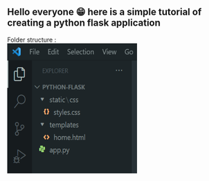 ## Hello everyone 😁 here is a simple tutorial of creating a python flask application

Folder structure :
<br>
<img align="center" src="https://github.com/sugi-13/Python-Flask/blob/main/static/css/Filestrucutre.PNG" height="300" width="300" />
